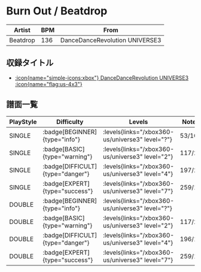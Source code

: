 # Burn Out / Beatdrop

|Artist|BPM|From|
|------|---|----|
|Beatdrop|136|DanceDanceRevolution UNIVERSE3|

## 収録タイトル

- [:icon{name="simple-icons:xbox"} DanceDanceRevolution UNIVERSE3 :icon{name="flag:us-4x3"}](/xbox360-us/universe3)

## 譜面一覧

|PlayStyle|Difficulty|Levels|Notes|Movie|
|---------|----------|------|-----|-----|
|SINGLE| :badge[BEGINNER]{type="info"}| :levels{links="/xbox360-us/universe3" level="?"}|53/10||
|SINGLE| :badge[BASIC]{type="warning"}| :levels{links="/xbox360-us/universe3" level="2"}|117/20||
|SINGLE| :badge[DIFFICULT]{type="danger"}| :levels{links="/xbox360-us/universe3" level="4"}|197/20||
|SINGLE| :badge[EXPERT]{type="success"}| :levels{links="/xbox360-us/universe3" level="7"}|259/14||
|DOUBLE| :badge[BEGINNER]{type="info"}| :levels{links="/xbox360-us/universe3" level="?"}|||
|DOUBLE| :badge[BASIC]{type="warning"}| :levels{links="/xbox360-us/universe3" level="2"}|117/20||
|DOUBLE| :badge[DIFFICULT]{type="danger"}| :levels{links="/xbox360-us/universe3" level="4"}|196/17||
|DOUBLE| :badge[EXPERT]{type="success"}| :levels{links="/xbox360-us/universe3" level="7"}|259/14||
